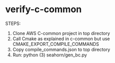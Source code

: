 # verify-c-common


STEPS:

1. Clone AWS C-common project in top directory
2. Call Cmake as explained in c-common but use CMAKE_EXPORT_COMPILE_COMMANDS
3. Copy compile_commands.json to top directory
4. Run: python (3) seahorn/gen_bc.py

